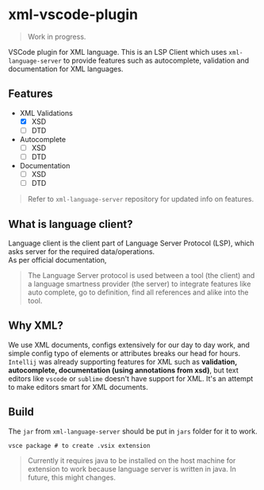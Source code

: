 # xml-vscode-plugin

> Work in progress.

VSCode plugin for XML language. This is an LSP Client which uses `xml-language-server`
to provide features such as autocomplete, validation and documentation for XML languages.

## Features
* XML Validations
  - [x] XSD
  - [ ] DTD
* Autocomplete
  - [ ] XSD
  - [ ] DTD
* Documentation
  - [ ] XSD
  - [ ] DTD

> Refer to `xml-language-server` repository for updated info on features.

## What is language client?

Language client is the client part of Language Server Protocol (LSP), which asks server for the required data/operations.  
As per official documentation,
> The Language Server protocol is used between a tool (the client) and a language smartness provider (the server) 
> to integrate features like auto complete, go to definition, find all references and alike into the tool.

## Why XML?
We use XML documents, configs extensively for our day to day work, and simple config typo of elements or attributes
breaks our head for hours. `Intellij` was already supporting features for XML such as **validation, autocomplete,
documentation (using annotations from xsd)**, but text editors like `vscode` or `sublime` doesn't have support for XML.
It's an attempt to make editors smart for XML documents.

## Build
The `jar` from `xml-language-server` should be put in `jars` folder for it to work.
```shell
vsce package # to create .vsix extension
```

> Currently it requires java to be installed on the host machine for extension to work
> because language server is written in java. In future, this might changes.
